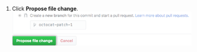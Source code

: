 1. Click **Propose file change**. ![Propose file change button](/assets/images/help/repository/propose-file-change-quick-pull.png)
